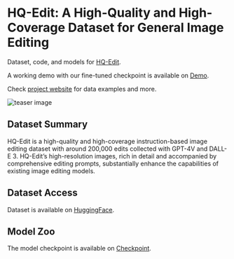 # HQ-Edit: A High-Quality and High-Coverage Dataset for General Image Editing

Dataset, code, and models for [HQ-Edit]().

A working demo with our fine-tuned checkpoint is available on [Demo](https://huggingface.co/spaces/LAOS-Y/HQEdit).

Check [project website](https://thefllood.github.io/HQEdit_web/) for data examples and more.

![teaser image](figs/teaser.png)

## Dataset Summary
HQ-Edit is a high-quality and high-coverage instruction-based image editing dataset with around 200,000 edits collected with GPT-4V and DALL-E 3. HQ-Edit’s high-resolution images, rich in detail and accompanied by comprehensive editing prompts, substantially enhance the capabilities of existing image editing models.

## Dataset Access
Dataset is available on [HuggingFace](https://huggingface.co/datasets/UCSC-VLAA/HQ-Edit).

## Model Zoo
The model checkpoint is available on [Checkpoint](https://huggingface.co/UCSC-VLAA/HQ-Edit).

<!-- ## Citation Information

If you find our HQ-Edit dataset or the fine-tuned checkpoint useful, please consider citing our paper:

```
``` -->
